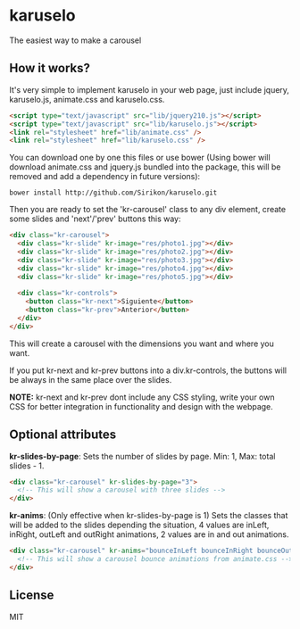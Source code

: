 # karuselo #

The easiest way to make a carousel

## How it works? ##

It's very simple to implement karuselo in your web page, just include jquery, karuselo.js, animate.css and karuselo.css.
  
  ```html
  <script type="text/javascript" src="lib/jquery210.js"></script>
  <script type="text/javascript" src="lib/karuselo.js"></script>
  <link rel="stylesheet" href="lib/animate.css" />
  <link rel="stylesheet" href="lib/karuselo.css" />
  ```
    
You can download one by one this files or use bower (Using bower will download animate.css and jquery.js bundled into the package, this will be removed and add a dependency in future versions):

  ```
  bower install http://github.com/Sirikon/karuselo.git
  ```
  
Then you are ready to set the 'kr-carousel' class to any div element, create some slides and 'next'/'prev' buttons this way:

  ```html
  <div class="kr-carousel">
    <div class="kr-slide" kr-image="res/photo1.jpg"></div>
    <div class="kr-slide" kr-image="res/photo2.jpg"></div>
    <div class="kr-slide" kr-image="res/photo3.jpg"></div>
    <div class="kr-slide" kr-image="res/photo4.jpg"></div>
    <div class="kr-slide" kr-image="res/photo5.jpg"></div>
    
    <div class="kr-controls">
      <button class="kr-next">Siguiente</button>
      <button class="kr-prev">Anterior</button>
    </div>
  </div>
  ```
	
This will create a carousel with the dimensions you want and where you want.

If you put kr-next and kr-prev buttons into a div.kr-controls, the buttons will be always in the same place over the slides.

**NOTE:** kr-next and kr-prev dont include any CSS styling, write your own CSS for better integration in functionality and design with the webpage.

## Optional attributes ##

**kr-slides-by-page**: Sets the number of slides by page. Min: 1, Max: total slides - 1.

  ```html
  <div class="kr-carousel" kr-slides-by-page="3">
    <!-- This will show a carousel with three slides -->
  </div>
  ```

**kr-anims**: (Only effective when kr-slides-by-page is 1) Sets the classes that will be added to the slides depending the situation, 4 values are inLeft, inRight, outLeft and outRight animations, 2 values are in and out animations.

  
  ```html
  <div class="kr-carousel" kr-anims="bounceInLeft bounceInRight bounceOutLeft bounceOutRight">
    <!-- This will show a carousel bounce animations from animate.css -->
  </div>
  ```
  
## License ##
MIT
